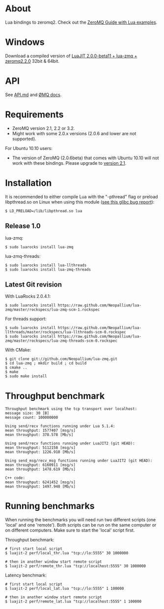 About
=====

Lua bindings to zeromq2.  Check out the [ZeroMQ Guide with Lua examples](http://zguide.zeromq.org/lua:all).

Windows
=======

Download a compiled version of [LuaJIT 2.0.0-beta11 + lua-zmq + zeromq2.2.0](https://github.com/downloads/Neopallium/lua-zmq/luajit2.0_beta11_zmq2.2_llthreads.zip) 32bit & 64bit.

API
===

See [API.md](https://github.com/Neopallium/lua-zmq/blob/master/API.md) and
[ØMQ docs](http://api.zero.mq/2-1-3:_start).

Requirements
============

* ZeroMQ version 2.1, 2.2 or 3.2.
* Might work with some 2.0.x versions (2.0.6 and lower are not supported).

For Ubuntu 10.10 users:

* The version of ZeroMQ (2.0.6beta) that comes with Ubuntu 10.10 will not work with these bindings.  Please upgrade to [version 2.1](http://fanf42.blogspot.com/2011/02/installing-zeromq-and-java-bindings-on.html).

Installation
============

It is recommended to either compile Lua with the "-pthread" flag or preload libpthread.so on Linux when using this module ([see this glibc bug report](http://sourceware.org/bugzilla/show_bug.cgi?id=10652)):

	$ LD_PRELOAD=/lib/libpthread.so lua


Release 1.0
-----------

lua-zmq:

	$ sudo luarocks install lua-zmq

lua-zmq-threads:

	$ sudo luarocks install lua-llthreads
	$ sudo luarocks install lua-zmq-threads


Latest Git revision
-------------------

With LuaRocks 2.0.4.1:

	$ sudo luarocks install https://raw.github.com/Neopallium/lua-zmq/master/rockspecs/lua-zmq-scm-1.rockspec

For threads support:

	$ sudo luarocks install https://raw.github.com/Neopallium/lua-llthreads/master/rockspecs/lua-llthreads-scm-0.rockspec
	$ sudo luarocks install https://raw.github.com/Neopallium/lua-zmq/master/rockspecs/lua-zmq-threads-scm-0.rockspec

With CMake:

	$ git clone git://github.com/Neopallium/lua-zmq.git
	$ cd lua-zmq ; mkdir build ; cd build
	$ cmake ..
	$ make
	$ sudo make install

Throughput benchmark
====================

	Throughput benchmark using the tcp transport over localhost:
	message size: 30 [B]
	message count: 100000000
	
	Using send/recv functions running under Lua 5.1.4:
	mean throughput: 1577407 [msg/s]
	mean throughput: 378.578 [Mb/s]
	
	Using send/recv functions running under LuaJIT2 (git HEAD):
	mean throughput: 5112158 [msg/s]
	mean throughput: 1226.918 [Mb/s]
	
	Using send_msg/recv_msg functions running under LuaJIT2 (git HEAD):
	mean throughput: 6160911 [msg/s]
	mean throughput: 1478.619 [Mb/s]
	
	C++ code:
	mean throughput: 6241452 [msg/s]
	mean throughput: 1497.948 [Mb/s]


Running benchmarks
==================

When running the benchmarks you will need run two different scripts (one 'local' and one 'remote').  Both scripts can be run on the same computer or on different computers.  Make sure to start the 'local' script first.

Throughput benchmark:

	# first start local script
	$ luajit-2 perf/local_thr.lua "tcp://lo:5555" 30 1000000
	
	# then in another window start remote script
	$ luajit-2 perf/remote_thr.lua "tcp://localhost:5555" 30 1000000

Latency benchmark:

	# first start local script
	$ luajit-2 perf/local_lat.lua "tcp://lo:5555" 1 100000
	
	# then in another window start remote script
	$ luajit-2 perf/remote_lat.lua "tcp://localhost:5555" 1 100000


